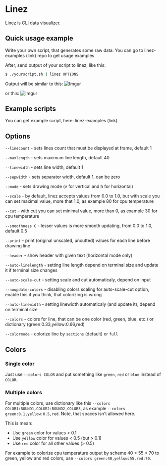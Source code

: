 # Linez

Linez is CLI data visualizer.

## Quick usage example

Write your own script, that generates some raw data. You can go to linez-examples (link) repo to get usage examples.

After, send output of your script to linez, like this:
```bash
$ ./yourscript.sh | linez OPTIONS
```

Output will be similar to this:
![Imgur](http://i.imgur.com/fFz5iXD.png)

or this:
![Imgur](http://i.imgur.com/RX5qBAW.png)

## Example scripts

You can get example script, here: linez-examples (link).

## Options

`--linecount` - sets lines count that must be displayed at frame, default 1

`--maxlength` - sets maximum line length, default 40

`--linewidth` - sets line width, default 1

`--sepwidth` - sets separator width, default 1, can be zero

`--mode` - sets drawing mode (v for vertical and h for horizontal)

`--scale` - by default, linez accepts values from 0.0 to 1.0, but with scale you can set maximal value, more that 1.0, as example 80 for cpu temperature

`--cut` - with cut you can set minimal value, more than 0, as example 30 for cpu temperature

`--smoothness C` - lesser values is more smooth updating, from 0.0 to 1.0, default 0.5

`--print` - print (original unscaled, uncutted) values for each line before drawing line

`--header` - show header with given text (horizontal mode only)

`--auto-linelength` - setting line length depend on terminal size and update it if terminal size changes

`--auto-scale-cut` - setting scale and cut automaticaly, depend on input

`--noupdate-colors` - disabling colors scaling for auto-scale-cut option, enable this if you think, that colorizing is wrong

`--auto-linewidth` - setting linewidth automaticaly (and update it), depend on terminal size

`--colors` - colors for line, that can be one color (red, green, blue, etc.) or dictionary (green:0.33,yellow:0.66,red)

`--colormode` - colorize line by `sections` (default) or `full`

## Colors

### Single color

Just use `--colors COLOR` and put something like `green`, `red` or `blue` instead of `COLOR`.

### Multiple colors

For multiple colors, use dictionary like this `--colors COLOR1:BOUND1,COLOR2:BOUND2,COLOR3`, as example `--colors green:0.1,yellow:0.5,red`. Note, that spaces isn't allowed here.

This is mean:
* Use `green` color for values < 0.1
* Use `yellow` color for values < 0.5 (but > 0.1)
* Use `red` color for all other values (> 0.5)

For example to colorize cpu temperature output by scheme 40 < 55 < 70 to green, yellow and red colors, use `--colors green:40,yellow:55,red:70`.
